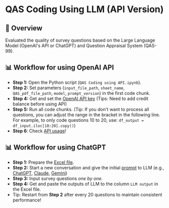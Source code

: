 # QAS Coding Using LLM (API Version)

## 📄 Overview
Evaluated the quality of survey questions based on the Large Language Model (OpenAI's API or ChatGPT) and Question Appraisal System (QAS-99).

## 📊  Workflow for using OpenAI API
- **Step 1:** Open the Python script (`QAS Coding using API.ipynb`).
- **Step 2:** Set parameters (`input_file_path`, `sheet_name`, `QAS_pdf_file_path`, `model`, `prompt_version`) in the first code chunk.
- **Step 4:** Get and set the [OpenAI API key](https://platform.openai.com/api-keys) (Tips: Need to add credit balance before using API)
- **Step 5:** Run all code chunks. (Tip: If you don't want to process all questions, you can adjust the range in the bracket in the following line. For example, to only code questions 10 to 20, use: `df_output = df_input.iloc[10:20].copy()`) 
- **Step 6**: Check [API usage](https://platform.openai.com/usage)! 

## 📊 Workflow for using ChatGPT
- **Step 1:** Prepare the [Excel file](https://docs.google.com/spreadsheets/d/1OSZOQGFWHNlICUs_LhxWf4UEv49-MMF8/edit?usp=sharing&ouid=100815142430926744841&rtpof=true&sd=true).
- **Step 2:** Start a new conversation and give the initial [prompt](https://www.notion.so/shengfu/4c83085b36cc45118641e546c7a93283?v=d396e315822344daa46c9d6ff7b4c2ed&pvs=4) to LLM (e.g., [ChatGPT](https://chatgpt.com), [Claude](https://claude.ai/chats), [Gemini](https://gemini.google.com/app))
- **Step 3:** Input survey questions *one by one.*
- **Step 4:** Get and paste the outputs of LLM to the column `LLM output` in the Excel file.
- Tip: Restart from **Step 2** after every 20 questions to maintain consistent performance!